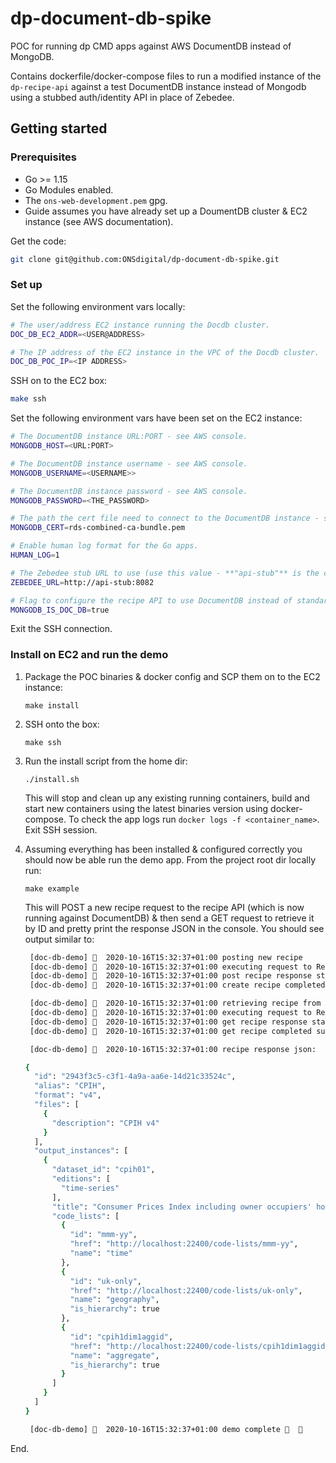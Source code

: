 # dp-document-db-spike

POC for running dp CMD apps against AWS DocumentDB instead of MongoDB. 

Contains dockerfile/docker-compose files to run a modified instance of the `dp-recipe-api` against a test DocumentDB 
instance instead of Mongodb using a stubbed auth/identity API in place of Zebedee.

## Getting started

### Prerequisites
- Go >= 1.15
- Go Modules enabled.
- The `ons-web-development.pem` gpg.
- Guide assumes you have already set up a DoumentDB cluster & EC2 instance (see AWS documentation).

Get the code:
```bash
git clone git@github.com:ONSdigital/dp-document-db-spike.git
```

### Set up
Set the following environment vars locally:
```bash
# The user/address EC2 instance running the Docdb cluster.
DOC_DB_EC2_ADDR=<USER@ADDRESS>

# The IP address of the EC2 instance in the VPC of the Docdb cluster.
DOC_DB_POC_IP=<IP ADDRESS>
```
SSH on to the EC2 box:
```bash
make ssh
```

Set the following environment vars have been set on the EC2 instance:

```bash
# The DocumentDB instance URL:PORT - see AWS console.
MONGODB_HOST=<URL:PORT>

# The DocumentDB instance username - see AWS console.
MONGODB_USERNAME=<USERNAME>>

# The DocumentDB instance password - see AWS console.
MONGODB_PASSWORD=<THE_PASSWORD>

# The path the cert file need to connect to the DocumentDB instance - see AWS console.
MONGODB_CERT=rds-combined-ca-bundle.pem

# Enable human log format for the Go apps. 
HUMAN_LOG=1

# The Zebedee stub URL to use (use this value - **"api-stub"** is the container name in the docker-compose.yml)
ZEBEDEE_URL=http://api-stub:8082

# Flag to configure the recipe API to use DocumentDB instead of standard Mongo.
MONGODB_IS_DOC_DB=true
```
Exit the SSH connection.

### Install on EC2 and run the demo

1) Package the POC binaries & docker config and SCP them on to the EC2 instance:
    ```
    make install
    ```

2) SSH onto the box:
    ```
    make ssh
    ```

3) Run the install script from the home dir:
    ```
    ./install.sh
    ```
    This will stop and clean up any existing running containers, build and start new containers using the latest 
    binaries version using docker-compose. To check the app logs run `docker logs -f <container_name>`. Exit SSH session.

4) Assuming everything has been installed & configured correctly you should now be able run the demo app. From the project root dir locally run:
   ```
   make example
   ```
   This will POST a new recipe request to the recipe API (which is now running against DocumentDB) & then send a GET request to retrieve it 
   by ID and pretty print the response JSON in the console. You should see output similar to:
   
   ```bash
    [doc-db-demo] 🦄  2020-10-16T15:32:37+01:00 posting new recipe
    [doc-db-demo] 🦄  2020-10-16T15:32:37+01:00 executing request to Recipe API
    [doc-db-demo] 🦄  2020-10-16T15:32:37+01:00 post recipe response status OK
    [doc-db-demo] 🦄  2020-10-16T15:32:37+01:00 create recipe completed successfully : ID: 2943f3c5-c3f1-4a9a-aa6e-14d21c33524c Alias CPIH
   
    [doc-db-demo] 🦄  2020-10-16T15:32:37+01:00 retrieving recipe from API
    [doc-db-demo] 🦄  2020-10-16T15:32:37+01:00 executing request to Recipe API
    [doc-db-demo] 🦄  2020-10-16T15:32:37+01:00 get recipe response status OK
    [doc-db-demo] 🦄  2020-10-16T15:32:37+01:00 get recipe completed successfully : ID: 2943f3c5-c3f1-4a9a-aa6e-14d21c33524c Alias CPIH
   
    [doc-db-demo] 🦄  2020-10-16T15:32:37+01:00 recipe response json:
   
   {
     "id": "2943f3c5-c3f1-4a9a-aa6e-14d21c33524c",
     "alias": "CPIH",
     "format": "v4",
     "files": [
       {
         "description": "CPIH v4"
       }
     ],
     "output_instances": [
       {
         "dataset_id": "cpih01",
         "editions": [
           "time-series"
         ],
         "title": "Consumer Prices Index including owner occupiers' housing costs (CPIH)",
         "code_lists": [
           {
             "id": "mmm-yy",
             "href": "http://localhost:22400/code-lists/mmm-yy",
             "name": "time"
           },
           {
             "id": "uk-only",
             "href": "http://localhost:22400/code-lists/uk-only",
             "name": "geography",
             "is_hierarchy": true
           },
           {
             "id": "cpih1dim1aggid",
             "href": "http://localhost:22400/code-lists/cpih1dim1aggid",
             "name": "aggregate",
             "is_hierarchy": true
           }
         ]
       }
     ]
   }
   
    [doc-db-demo] 🦄  2020-10-16T15:32:37+01:00 demo complete 🚀  🎉
   ```
End.
 

